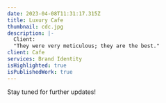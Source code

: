 ```yaml
---
date: 2023-04-08T11:31:17.315Z
title: Luxury Cafe
thumbnail: cdc.jpg
description: |-
  Client: 
  "They were very meticulous; they are the best."
client: Cafe
services: Brand Identity
isHighlighted: true
isPublishedWork: true
---
```

Stay tuned for further updates!